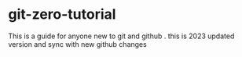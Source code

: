 # git-zero-tutorial
This is a guide for anyone new to git and github . this is 2023 updated version and sync with new github changes
